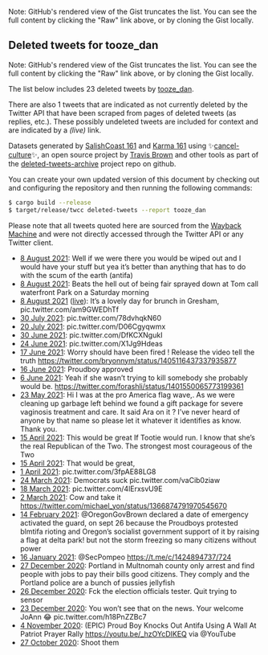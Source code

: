 
Note: GitHub's rendered view of the Gist truncates the list. You can see the full content by clicking the "Raw" link above, or by cloning the Gist locally.

## Deleted tweets for tooze_dan

Note: GitHub's rendered view of the Gist truncates the list. You can see the full content by clicking the "Raw" link above, or by cloning the Gist locally.

The list below includes 23 deleted tweets by
[tooze_dan](https://twitter.com/tooze_dan).

There are also 1 tweets that are indicated as not currently
deleted by the Twitter API that have been scraped from pages of deleted tweets (as replies, etc.).
These possibly undeleted tweets are included for context and are indicated by a _(live)_ link.

  
Datasets generated by [SalishCoast 161](https://twitter.com/SalishCoastA) and [Karma 161](https://twitter.com/KarmaOneSixOne)
using ✨[cancel-culture](https://github.com/travisbrown/cancel-culture)✨, an open source project by [Travis Brown](https://twitter.com/travisbrown) and other tools as part of the [deleted-tweets-archive](https://github.com/salcoast/deleted-tweets-archive/) project repo on github.

You can create your own updated version of this document by checking out and configuring the
repository and then running the following commands:

```bash
$ cargo build --release
$ target/release/twcc deleted-tweets --report tooze_dan
```

Please note that all tweets quoted here are sourced from the
[Wayback Machine](https://web.archive.org) and were not directly accessed through the Twitter API or
any Twitter client.

* [ 8 August 2021](https://web.archive.org/web/20210808225739/https://twitter.com/tooze_dan/status/1424505081127333888): Well if we were there you would be wiped out and I would have your stuff but yea it’s better than anything that has to do with the scum of the earth (antifa)
* [ 8 August 2021](https://web.archive.org/web/20210808214814/https://twitter.com/tooze_dan/status/1424487631870586880): Beats the hell out of being fair sprayed down at Tom call waterfront Park on a Saturday morning
* [ 8 August 2021](https://web.archive.org/web/20210808214814/https://twitter.com/tooze_dan/status/1424487631870586880) ([live](https://twitter.com/tooze_dan/status/1424178817996783616)): It’s a lovely day for brunch in Gresham, pic.twitter.com/am9GWEDhTf
* [30 July 2021](https://web.archive.org/web/20210730033520/https://twitter.com/tooze_dan/status/1420950771718230023): pic.twitter.com/78dvhqkN60
* [20 July 2021](https://web.archive.org/web/20210720171429/https://twitter.com/tooze_dan/status/1417532753654939653): pic.twitter.com/D06Cgyqwmx
* [30 June 2021](https://web.archive.org/web/20210630044046/https://twitter.com/tooze_dan/status/1410095884323278855): pic.twitter.com/DfKCXNgukI
* [24 June 2021](https://web.archive.org/web/20210624011205/https://twitter.com/tooze_dan/status/1407869077029154817): pic.twitter.com/X1Jg9Hdeas
* [17 June 2021](https://web.archive.org/web/20210617054148/https://twitter.com/tooze_dan/status/1405400239192739840): Worry should have been fired ! Release the video tell the truth https://twitter.com/bryonnym/status/1405116437337935877
* [16 June 2021](https://web.archive.org/web/20210616043156/https://twitter.com/tooze_dan/status/1405020260382691329): Proudboy approved
* [ 6 June 2021](https://web.archive.org/web/20210606150251/https://twitter.com/tooze_dan/status/1401553659029118977): Yeah if she wasn’t trying to kill somebody she probably would be. https://twitter.com/forashli/status/1401550065773199361
* [23 May 2021](https://web.archive.org/web/20210523013218/https://twitter.com/tooze_dan/status/1396277729822011394): Hi I was at the pro America flag wave,. As we were cleaning up garbage left behind we found a gift package for severe vaginosis treatment and care. It said Ara on it ? I’ve never heard of anyone by that name so please let it whatever it identifies as know. Thank you.
* [15 April 2021](https://web.archive.org/web/20210415192730/https://twitter.com/tooze_dan/status/1382777491849289728): This would be great If Tootie would run.  I know that she’s the real Republican of the Two. The strongest most courageous of the Two
* [15 April 2021](https://web.archive.org/web/20210415191546/https://twitter.com/tooze_dan/status/1382774601885782019): That would be great,
* [ 1 April 2021](https://web.archive.org/web/20210401184936/https://twitter.com/tooze_dan/status/1377694551901622277): pic.twitter.com/3fpAE88LG8
* [24 March 2021](https://web.archive.org/web/20210324213447/https://twitter.com/tooze_dan/status/1374837012876779523): Democrats suck pic.twitter.com/vaCib0ziaw
* [18 March 2021](https://web.archive.org/web/20210318160600/https://twitter.com/tooze_dan/status/1372579987526590466): pic.twitter.com/4lErxsvU9E
* [ 2 March 2021](https://web.archive.org/web/20210302225926/https://twitter.com/tooze_dan/status/1366879962595139584): Cow and take it https://twitter.com/michael_yon/status/1366874791970545670
* [14 February 2021](https://web.archive.org/web/20210214214045/https://twitter.com/tooze_dan/status/1361067838862106627): @OregonGovBrown   declared a date of emergency activated the guard, on sept 26 because the Proudboys protested blmtifa rioting and Oregon’s socialist government support of it by raising a flag at delta park! but not the storm freezing so many citizens without power
* [16 January 2021](https://web.archive.org/web/20210116192659/https://twitter.com/tooze_dan/status/1350524899903692800): @SecPompeo   https://t.me/c/1424894737/724
* [27 December 2020](https://web.archive.org/web/20201227163409/https://twitter.com/tooze_dan/status/1343233517799448577): Portland in Multnomah county only arrest and find people with jobs to pay their bills good citizens. They comply and the Portland police are a bunch of pussies jellyfish
* [26 December 2020](https://web.archive.org/web/20201226033325/https://twitter.com/tooze_dan/status/1342674779732467717): Fck the election officials tester. Quit trying to sensor
* [23 December 2020](https://web.archive.org/web/20201223220420/https://twitter.com/tooze_dan/status/1341867041288962048): You won’t see that on the news.  Your welcome JoAnn 😂 pic.twitter.com/h18PnZZBc7
* [ 4 November 2020](https://web.archive.org/web/20201104181051/https://twitter.com/tooze_dan/status/1324051409189306369): (EPIC) Proud Boy Knocks Out Antifa Using A Wall At Patriot Prayer Rally  https://youtu.be/_hzOYcDIKEQ  via  @YouTube
* [27 October 2020](https://web.archive.org/web/20201027033002/https://twitter.com/tooze_dan/status/1320929214472749057): Shoot them

